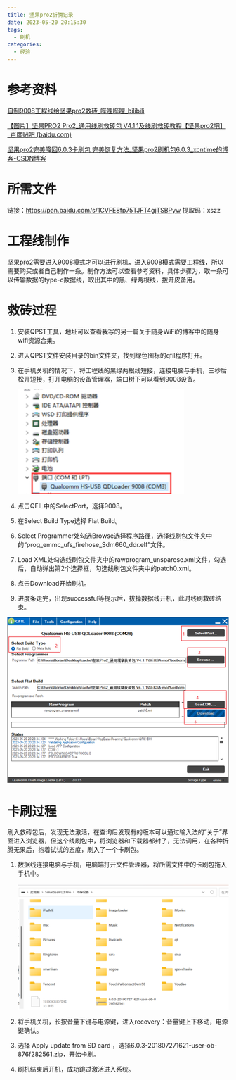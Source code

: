 ```yaml
---
title: 坚果pro2折腾记录
date: 2023-05-20 20:15:30
tags:
  - 刷机
categories:
  - 经验
---
```


# 参考资料

[自制9008工程线给坚果pro2救砖_哔哩哔哩_bilibili](https://www.bilibili.com/video/BV1Rv41117wP/?spm_id_from=333.788.recommend_more_video.-1&vd_source=7103983ce7cdb97d8715a21074de9a20)

[【图片】坚果PRO2 Pro2_通用线刷救砖包 V4.1.1及线刷救砖教程【坚果pro2吧】_百度贴吧 (baidu.com)](https://tieba.baidu.com/p/5543782291)

[坚果pro2完美降回6.0.3卡刷包 完美恢复方法_坚果pro2刷机包6.0.3_xcntime的博客-CSDN博客](https://blog.csdn.net/xcntime/article/details/116357400)

# 所需文件

链接：https://pan.baidu.com/s/1CVFE8fp75TJFT4gjTSBPyw 
提取码：xszz

# 工程线制作

坚果pro2需要进入9008模式才可以进行刷机，进入9008模式需要工程线，所以需要购买或者自己制作一条。制作方法可以查看参考资料，具体步骤为，取一条可以传输数据的type-c数据线，取出其中的黑、绿两根线，拨开皮备用。

# 救砖过程

1. 安装QPST工具，地址可以查看我写的另一篇关于随身WiFi的博客中的随身wifi资源合集。

2. 进入QPST文件安装目录的bin文件夹，找到绿色图标的qfil程序打开。

3. 在手机关机的情况下，将工程线的黑绿两根线短接，连接电脑与手机，三秒后松开短接，打开电脑的设备管理器，端口树下可以看到9008设备。

   ![image-20230520203718672](坚果pro2折腾记录/image-20230520203718672.png)

4. 点击QFIL中的SelectPort，选择9008。

5. 在Select Build Type选择 Flat Build。

6. Select Programmer处勾选Browse选择程序路径，选择线刷包文件夹中的“prog_emmc_ufs_firehose_Sdm660_ddr.elf”文件。

7. Load XML处勾选线刷包文件夹中的rawprogram_unsparese.xml文件，勾选后，自动弹出第2个选择框，勾选线刷包文件夹中的patch0.xml。

8. 点击Download开始刷机。

9. 进度条走完，出现successful等提示后，拔掉数据线开机，此时线刷救砖结束。

![image-20230520204232655](坚果pro2折腾记录/image-20230520204232655.png)

# 卡刷过程

刷入救砖包后，发现无法激活，在查询后发现有的版本可以通过输入法的“关于”界面进入浏览器，但这个线刷包中，将浏览器和下载器都封了，无法调用，在各种折腾无果后，抱着试试的态度，刷入了一个卡刷包。

1. 数据线连接电脑与手机，电脑端打开文件管理器，将所需文件中的卡刷包拖入手机中。

   ![image-20230520204653044](坚果pro2折腾记录/image-20230520204653044.png)

2. 将手机关机，长按音量下键与电源键，进入recovery：音量键上下移动，电源键确认。
3. 选择 Apply update from SD card ，选择6.0.3-201807271621-user-ob-876f282561.zip，开始卡刷。
4. 刷机结束后开机，成功跳过激活进入系统。